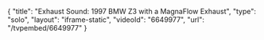 {
    "title": "Exhaust Sound: 1997 BMW Z3 with a MagnaFlow Exhaust",
    "type": "solo",
    "layout": "iframe-static",
    "videoId": "6649977",
    "url": "\/tvpembed\/6649977"
}